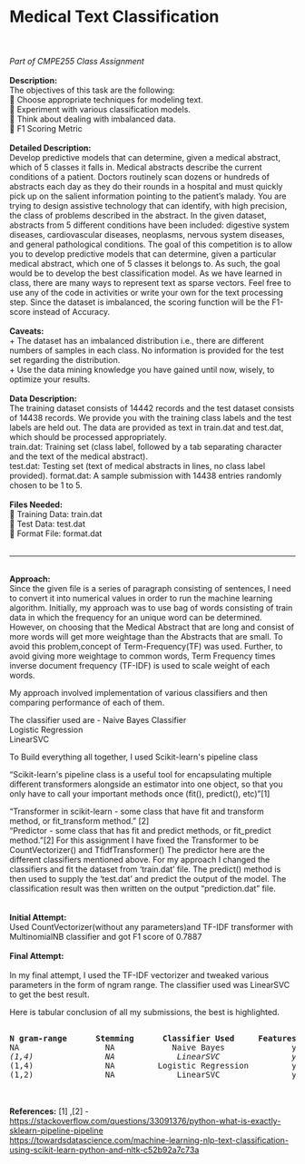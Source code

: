 <h1>Medical Text Classification</h1>
<br><br>
<i> Part of CMPE255 Class Assignment </i><br><br>
<b>Description:</b><br>
The objectives of this task are the following:<br>
 Choose appropriate techniques for modeling text. <br>
 Experiment with various classification models.<br>
 Think about dealing with imbalanced data.<br>
 F1 Scoring Metric<br>
<br>
<b>Detailed Description:</b><br>
Develop predictive models that can determine, given a medical abstract, which of 5 classes it falls in.
Medical abstracts describe the current conditions of a patient. Doctors routinely scan dozens or hundreds of abstracts each day as they do their rounds in a hospital and must quickly pick up on the salient information pointing to the patient’s malady. You are trying to design assistive technology that can identify, with high precision, the class of problems described in the abstract. In the given dataset, abstracts from 5 different conditions have been included: digestive system diseases, cardiovascular diseases, neoplasms, nervous system diseases, and general pathological conditions.
The goal of this competition is to allow you to develop predictive models that can determine, given a particular medical abstract, which one of 5 classes it belongs to. As such, the goal would be to develop the best classification model.
As we have learned in class, there are many ways to represent text as sparse vectors. Feel free to use any of the code in activities or write your own for the text processing step.
Since the dataset is imbalanced, the scoring function will be the F1-score instead of Accuracy.
<br><br>      
<b>Caveats:</b><br>
+ The dataset has an imbalanced distribution i.e., there are different numbers of samples in each class. No information is provided for the test set regarding the distribution.<br>
+ Use the data mining knowledge you have gained until now, wisely, to optimize your results.<br>
<br>
<b>Data Description:</b><br>
The training dataset consists of 14442 records and the test dataset consists of 14438 records. We provide you with the training class labels and the test labels are held out. The data are provided as text in train.dat and test.dat, which should be processed appropriately.
<br>
train.dat: Training set (class label, followed by a tab separating character and the text of the medical abstract).<br>
test.dat: Testing set (text of medical abstracts in lines, no class label provided). format.dat: A sample submission with 14438 entries randomly chosen to be 1 to 5.<br>
<br>
<b>Files Needed: </b><br>
 Training Data: train.dat <br>
 Test Data: test.dat<br>
 Format File: format.dat<br>
<br>
<hr>
<br>					
<b>Approach:</b><br>
Since the given file is a series of paragraph consisting of sentences, I need to convert it into numerical values in order to run the machine learning algorithm. Initially, my approach was to use bag of words consisting of train data in which the frequency for an unique word can be determined. However, on choosing that the Medical Abstract that are long and consist of more words will get more weightage than the Abstracts that are small. To avoid this problem,concept of Term-Frequency(TF) was used. Further, to avoid giving more weightage to common words, Term Frequency times inverse document frequency (TF-IDF) is used to scale weight of each words.<br>

My approach involved implementation of various classifiers and then comparing performance of each of them.<br>

The classifier used are - 
Naive Bayes Classifier<br>
Logistic Regression<br>
LinearSVC<br>

To Build everything all together, I used Scikit-learn's pipeline class<br>

“Scikit-learn's pipeline class is a useful tool for encapsulating multiple different transformers alongside an estimator into one object, so that you only have to call your important methods once (fit(), predict(), etc)”[1]<br>

“Transformer in scikit-learn - some class that have fit and transform method, or fit_transform method.” [2]<br>
“Predictor - some class that has fit and predict methods, or fit_predict method.”[2]
For this assignment I have fixed the Transformer to be CountVectorizer() and TfidfTransformer()	
The predictor here are the different classifiers mentioned above. 
For my approach I changed the classifiers and fit the dataset from ‘train.dat’ file.
The predict() method is then used to supply the ‘test.dat’ and predict the output of the model.	
The classification result was then written on the output “prediction.dat” file.					
<br><br>
<b>Initial Attempt:</b><br>
Used CountVectorizer(without any parameters)and TF-IDF transformer with MultinomialNB classifier and got F1 score of 0.7887
<br><br>
<b>Final Attempt:</b><br>	
In my final attempt, I used the TF-IDF vectorizer and tweaked various parameters in the form of ngram range. The classifier used was LinearSVC to get the best result.<br>
				
Here is tabular conclusion of all my submissions, the best is highlighted.<br>		
<pre>	
<b>N gram-range      Stemming      Classifier Used     Features Extracted      F1 - Score</b>
NA                  NA            Naive Bayes              yes                0.7887
<i>(1,4)               NA             LinearSVC               yes                0.7935</i>
(1,4)               NA         Logistic Regression         yes                0.7686
(1,2)               NA             LinearSVC               yes                0.7312
</pre>
<br><br>
<b>References:</b>
[1] ,[2] - https://stackoverflow.com/questions/33091376/python-what-is-exactly-sklearn-pipeline-pipeline<br>
https://towardsdatascience.com/machine-learning-nlp-text-classification-using-scikit-learn-python-and-nltk-c52b92a7c73a


